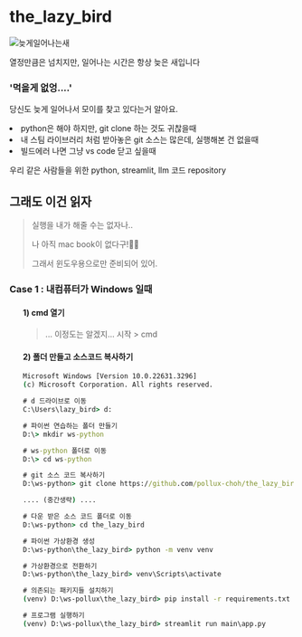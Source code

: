 # the_lazy_bird

![늦게일어나는새](https://github.com/pollux-choh/the_lazy_bird/assets/108918384/fbb34f57-71c1-4aa3-a926-3a0e3625e538)

열정만큼은 넘치지만, 일어나는 시간은 항상 늦은 새입니다

### '먹을게 없엉....'

당신도 늦게 일어나서 모이를 찾고 있다는거 알아요.

*<li>* python은 해야 하지만, git clone 하는 것도 귀찮을때
*<li>* 내 스팀 라이브러리 처럼 받아놓은 git 소스는 많은데, 실행해본 건 없을때
*<li>* 빌드에러 나면 그냥 vs code 닫고 싶을때  
  
우리 같은 사람들을 위한 python, streamlit, llm 코드 repository
  
  
## 그래도 이건 읽자
> 실행을 내가 해줄 수는 없자나..  
> 
> 나 아직 mac book이 없다구!🤦‍♂️  
> 
> 그래서 윈도우용으로만 준비되어 있어.


### Case 1 : 내컴퓨터가 Windows 일때
<ol>

#### 1) cmd 열기
>... 이정도는 알겠지... 시작 > cmd

#### 2) 폴더 만들고 소스코드 복사하기
```cmd
Microsoft Windows [Version 10.0.22631.3296]
(c) Microsoft Corporation. All rights reserved.

# d 드라이브로 이동
C:\Users\lazy_bird> d:

# 파이썬 연습하는 폴더 만들기
D:\> mkdir ws-python

# ws-python 폴더로 이동
D:\> cd ws-python

# git 소스 코드 복사하기
D:\ws-python> git clone https://github.com/pollux-choh/the_lazy_bird.git

.... (중간생략) ....

# 다운 받은 소스 코드 폴더로 이동
D:\ws-python> cd the_lazy_bird

# 파이썬 가상환경 생성
D:\ws-python\the_lazy_bird> python -m venv venv

# 가상환경으로 전환하기
D:\ws-python\the_lazy_bird> venv\Scripts\activate

# 의존되는 패키지들 설치하기
(venv) D:\ws-pollux\the_lazy_bird> pip install -r requirements.txt

# 프로그램 실행하기
(venv) D:\ws-pollux\the_lazy_bird> streamlit run main\app.py
```

